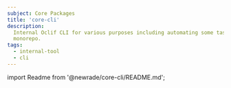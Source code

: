 ```yaml
---
subject: Core Packages
title: 'core-cli'
description:
  Internal Oclif CLI for various purposes including automating some tasks in the
  monorepo.
tags:
  - internal-tool
  - cli
---
```


<DocHeader props={props}/>

<!-- CODE IMPORTS -->

<!-- prettier-ignore -->
import Readme from '@newrade/core-cli/README.md';

<!-- END CODE IMPORTS -->

<Readme/>

